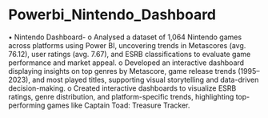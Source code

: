 # Powerbi_Nintendo_Dashboard

•	Nintendo Dashboard- 
   o	Analysed a dataset of 1,064 Nintendo games across platforms using Power BI, uncovering trends in Metascores (avg. 76.12), user ratings (avg. 7.67), and ESRB classifications to evaluate game performance and market appeal.
   o	Developed an interactive dashboard displaying insights on top genres by Metascore, game release trends (1995–2023), and most played titles, supporting visual storytelling and data-driven decision-making.
   o	Created interactive dashboards to visualize ESRB ratings, genre distribution, and platform-specific trends, highlighting top-performing games like Captain Toad: Treasure Tracker.  
